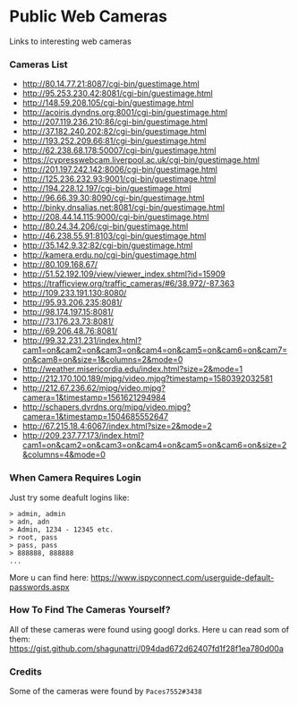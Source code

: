 # Public Web Cameras
Links to interesting web cameras
### Cameras List
- http://80.14.77.21:8087/cgi-bin/guestimage.html
- http://95.253.230.42:8081/cgi-bin/guestimage.html
- http://148.59.208.105/cgi-bin/guestimage.html
- http://acoiris.dyndns.org:8001/cgi-bin/guestimage.html
- http://207.119.236.210:86/cgi-bin/guestimage.html
- http://37.182.240.202:82/cgi-bin/guestimage.html
- http://193.252.209.66:81/cgi-bin/guestimage.html
- http://62.238.68.178:50007/cgi-bin/guestimage.html
- https://cypresswebcam.liverpool.ac.uk/cgi-bin/guestimage.html
- http://201.197.242.142:8006/cgi-bin/guestimage.html
- http://125.236.232.93:9001/cgi-bin/guestimage.html
- http://194.228.12.197/cgi-bin/guestimage.html
- http://96.66.39.30:8090/cgi-bin/guestimage.html
- http://binky.dnsalias.net:8081/cgi-bin/guestimage.html
- http://208.44.14.115:9000/cgi-bin/guestimage.html
- http://80.24.34.206/cgi-bin/guestimage.html
- http://46.238.55.91:8103/cgi-bin/guestimage.html
- http://35.142.9.32:82/cgi-bin/guestimage.html
- http://kamera.erdu.no/cgi-bin/guestimage.html
- http://80.109.168.67/
- http://51.52.192.109/view/viewer_index.shtml?id=15909
- https://trafficview.org/traffic_cameras/#6/38.972/-87.363
- http://109.233.191.130:8080/
- http://95.93.206.235:8081/
- http://98.174.197.15:8081/
- http://73.176.23.73:8081/
- http://69.206.48.76:8081/
- http://99.32.231.231/index.html?cam1=on&cam2=on&cam3=on&cam4=on&cam5=on&cam6=on&cam7=on&cam8=on&size=1&columns=2&mode=0
- http://weather.misericordia.edu/index.html?size=2&mode=1
- http://212.170.100.189/mjpg/video.mjpg?timestamp=1580392032581
- http://212.67.236.62/mjpg/video.mjpg?camera=1&timestamp=1561621294984
- http://schapers.dvrdns.org/mjpg/video.mjpg?camera=1&timestamp=1504685552647
- http://67.215.18.4:6067/index.html?size=2&mode=2
- http://209.237.77.173/index.html?cam1=on&cam2=on&cam3=on&cam4=on&cam5=on&cam6=on&size=2&columns=4&mode=0
### When Camera Requires Login
Just try some deafult logins like:
```
> admin, admin
> adn, adn
> Admin, 1234 - 12345 etc.
> root, pass
> pass, pass
> 888888, 888888
...
```
More u can find here: https://www.ispyconnect.com/userguide-default-passwords.aspx
### How To Find The Cameras Yourself?
All of these cameras were found using googl dorks. Here u can read som of them: https://gist.github.com/shagunattri/094dad672d62407fd1f28f1ea780d00a
### Credits
Some of the cameras were found by ```Paces7552#3438```
